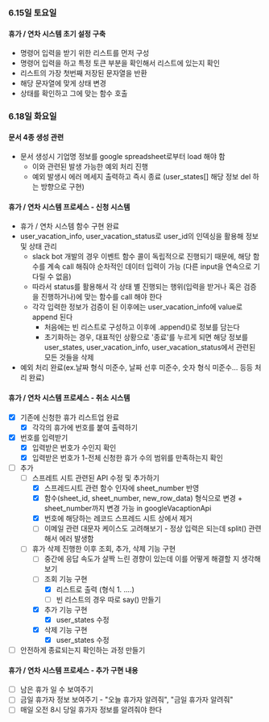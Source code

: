 ### 6.15일 토요일

#### 휴가 / 연차 시스템 초기 설정 구축

- 명령어 입력을 받기 위한 리스트를 먼저 구성
- 명령어 입력을 하고 특정 토큰 부분을 확인해서 리스트에 있는지 확인
- 리스트의 가장 첫번째 저장된 문자열을 반환
- 해당 문자열에 맞게 상태 변경
- 상태를 확인하고 그에 맞는 함수 호출

### 6.18일 화요일

#### 문서 4종 생성 관련

- 문서 생성시 기업명 정보를 google spreadsheet로부터 load 해야 함
  - 이와 관련된 발생 가능한 예외 처리 진행
  - 예외 발생시 에러 메세지 출력하고 즉시 종료 (user_states[] 해당 정보 del 하는 방향으로 구현)

#### 휴가 / 연차 시스템 프로세스 - 신청 시스템 

- 휴가 / 연차 시스템 함수 구현 완료
- user_vacation_info, user_vacation_status로 user_id의 인덱싱을 활용해 정보 및 상태 관리
  - slack bot 개발의 경우 이벤트 함수 콜이 독립적으로 진행되기 때문에, 해당 함수를 계속 call 해줘야 순차적인 데이터 입력이 가능 (다른 input을 연속으로 기다릴 수 없음)
  - 따라서 status를 활용해서 각 상태 별 진행되는 행위(입력을 받거나 혹은 검증을 진행하거나)에 맞는 함수를 call 해야 한다
  - 각각 입력한 정보가 검증이 된 이후에는 user_vacation_info에 value로 append 된다
    - 처음에는 빈 리스트로 구성하고 이후에 .append()로 정보를 담는다
    - 초기화하는 경우, 대표적인 상황으로 '종료'를 누르게 되면 해당 정보를 user_states, user_vacation_info, user_vacation_status에서 관련된 모든 것들을 삭제
- 예외 처리 완료(ex.날짜 형식 미준수, 날짜 선후 미준수, 숫자 형식 미준수... 등등 처리 완료)

#### 휴가 / 연차 시스템 프로세스 - 취소 시스템 
- [x] 기존에 신청한 휴가 리스트업 완료
  - [x] 각각의 휴가에 번호를 붙여 출력하기
- [x] 번호를 입력받기
  - [x] 입력받은 번호가 수인지 확인
  - [x] 입력받은 번호가 1-전체 신청한 휴가 수의 범위를 만족하는지 확인
- [ ] 추가 
  - [ ] 스프레트 시트 관련된 API 수정 및 추가하기 
    - [x] 스프레드시트 관련 함수 인자에 sheet_number 반영
    - [x] 함수(sheet_id, sheet_number, new_row_data) 형식으로 변경 + sheet_number까지 변경 가능 in googleVacaptionApi
    - [x] 번호에 해당하는 레코드 스프레드 시트 상에서 제거
    - [ ] 이메일 관련 대문자 케이스도 고려해보기 - 정상 입력은 되는데 split() 관련해서 에러 발생함
  - [ ] 휴가 삭제 진행한 이후 조회, 추가, 삭제 기능 구현
    - [ ] 중간에 응답 속도가 살짝 느린 경향이 있는데 이를 어떻게 해결할 지 생각해보기
    - [ ] 조회 기능 구현
      - [x] 리스트로 출력 (형식 1. ....)
      - [ ] 빈 리스트의 경우 따로 say() 만들기
    - [x] 추가 기능 구현
      - [x] user_states 수정
    - [x] 삭제 기능 구현
      - [x] user_states 수정
- [ ] 안전하게 종료되는지 확인하는 과정 만들기 

#### 휴가 / 연차 시스템 프로세스 - 추가 구현 내용
- [ ] 남은 휴가 일 수 보여주기
- [ ] 금일 휴가자 정보 보여주기 - "오늘 휴가자 알려줘", "금일 휴가자 알려줘"
- [ ] 매일 오전 8시 당일 휴가자 정보를 알려줘야 한다